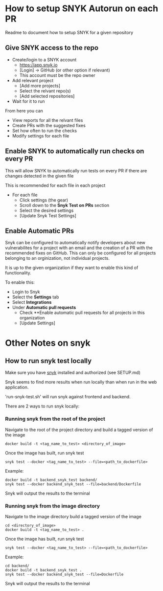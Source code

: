 # How to setup SNYK Autorun on each PR
Readme to document how to setup SNYK for a given repository

## Give SNYK access to the repo
 * Create/login to a SNYK account
   * https://app.snyk.io
   * [Login] -> GitHub (or other option if relevant)
   * This account must be the repo owner
 * Add relevant project
    * [Add more projects]
    * Select the relvant repo(s)
    * [Add selected repositories]
 * Wait for it to run

From here you can
 * View reports for all the relvant files
 * Create PRs with the suggested fixes
 * Set how often to run the checks
 * Modify settings for each file

## Enable SNYK to automatically run checks on every PR

This will allow SNYK to automatically run tests on every PR if there are changes detected in the given file

This is recommended for each file in each project

 * For each file
   * Click settings (the gear)
   * Scroll down to the **Snyk Test on PRs** section
   * Select the desired settings
   * [Update Snyk Test Settings]

## Enable Automatic PRs

Snyk can be configured to automatically notify developers about new vulnerabilites for a project with an email and the creation of a PR with the recommended fixes on GitHub. This can only be configured for all projects belonging to an orginization, not individual projects.

It is up to the given organization if they want to enable this kind of functionality.

To enable this:
 * Login to Snyk
 * Select the **Settings** tab
 * Select **Integrations**
 * Under **Automatic pull requests**
   * Check **Enable automatic pull requests for all projects in this organization
   * [Update Settings]


# Other Notes on snyk

## How to run snyk test locally

Make sure you have [snyk](https://app.snyk.io) installed and authorized (see SETUP.md)

Snyk seems to find more results when run locally than when run in the web application.

'run-snyk-test.sh' will run snyk against frontend and backend.

There are 2 ways to run snyk locally:

### Running snyk from the root of the project

Navigate to the root of the project directory and build a tagged version of the image

```shell
docker build -t <tag_name_to_test> <directory_of_image>
```

Once the image has built, run snyk test

```shell
snyk test --docker <tag_name_to_test> --file=<path_to_dockerfile>
```

Example:
```shell
docker build -t backend_snyk_test backend/
snyk test --docker backend_snyk_test --file=backend/Dockerfile
```

Snyk will output the results to the terminal

### Running snyk from the image directory

Navigate to the image directory build a tagged version of the image

```shell
cd <directory_of_image>
docker build -t <tag_name_to_test> .
```

Once the image has built, run snyk test

```shell
snyk test --docker <tag_name_to_test> --file=<path_to_dockerfile>
```

Example:
```shell
cd backend/
docker build -t backend_snyk_test .
snyk test --docker backend_snyk_test --file=Dockerfile
```

Snyk will output the results to the terminal